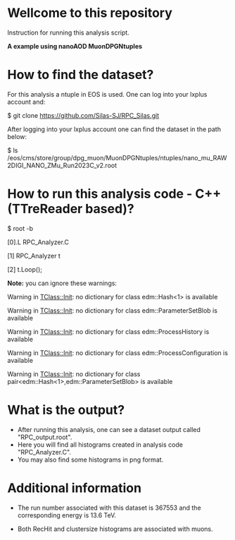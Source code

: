 # Wellcome to this repository

Instruction for running this analysis script.

**A example using nanoAOD MuonDPGNtuples**



# How to find the dataset?
For this analysis a ntuple in EOS is used. One can log into your lxplus account and:

$ git clone https://github.com/Silas-SJ/RPC_Silas.git

After logging into your lxplus account one can find the dataset in the path below:

$ ls /eos/cms/store/group/dpg_muon/MuonDPGNtuples/ntuples/nano_mu_RAW2DIGI_NANO_ZMu_Run2023C_v2.root


# How to run this analysis code - C++ (TTreReader based)?
$ root -b

[0].L RPC_Analyzer.C

[1] RPC_Analyzer t

[2] t.Loop();

**Note:** you can ignore these warnings:

Warning in <TClass::Init>: no dictionary for class edm::Hash<1> is available

Warning in <TClass::Init>: no dictionary for class edm::ParameterSetBlob is available

Warning in <TClass::Init>: no dictionary for class edm::ProcessHistory is available

Warning in <TClass::Init>: no dictionary for class edm::ProcessConfiguration is available

Warning in <TClass::Init>: no dictionary for class pair<edm::Hash<1>,edm::ParameterSetBlob> is available

# What is the output?
- After running this analysis, one can see a dataset output called "RPC_output.root".
- Here you will find all histograms created in analysis code "RPC_Analyzer.C". 
- You may also find some histograms in png format. 

# Additional information

- The run number associated with this dataset is 367553 and the corresponding energy is 13.6 TeV.

- Both RecHit and clustersize histograms are associated with muons.

